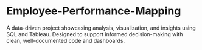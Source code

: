 # Employee-Performance-Mapping
A data-driven project showcasing analysis, visualization, and insights using SQL and Tableau. Designed to support informed decision-making with clean, well-documented code and dashboards.
